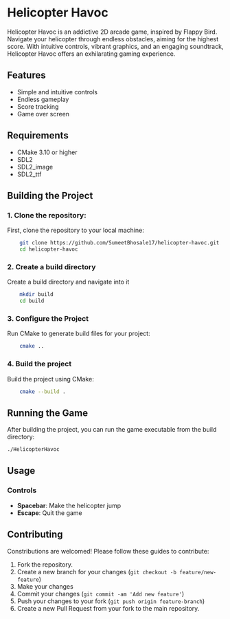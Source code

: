 # Helicopter Havoc

Helicopter Havoc is an addictive 2D arcade game, inspired by Flappy Bird. Navigate your helicopter through endless obstacles, aiming for the highest score. With intuitive controls, vibrant graphics, and an engaging soundtrack, Helicopter Havoc offers an exhilarating gaming experience.

## Features
- Simple and intuitive controls
- Endless gameplay
- Score tracking
- Game over screen

## Requirements
- CMake 3.10 or higher
- SDL2
- SDL2_image
- SDL2_ttf

## Building the Project

### 1. Clone the repository:
First, clone the repository to your local machine:

```sh
    git clone https://github.com/SumeetBhosale17/helicopter-havoc.git
    cd helicopter-havoc
```

### 2. Create a build directory
Create a build directory and navigate into it

```sh
    mkdir build
    cd build
```

### 3. Configure the Project
Run CMake to generate build files for your project:

```sh
    cmake ..
```

### 4. Build the project
Build the project using CMake:
```sh
    cmake --build .
```

## Running the Game

After building the project, you can run the game executable from the build directory:
```sh
./HelicopterHavoc
```

## Usage
### Controls
- **Spacebar**: Make the helicopter jump
- **Escape**: Quit the game

## Contributing
Constributions are welcomed! Please follow these guides to contribute:

1.  Fork the repository.
2.  Create a new branch for your changes
(```git checkout -b feature/new-feature```)
3.  Make your changes
4. Commit your changes (```git commit -am 'Add new feature'```)
5. Push your changes to your fork (```git push origin feature-branch```)
6. Create a new Pull Request from your fork to the main repository.

